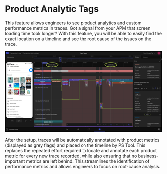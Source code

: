 # Product Analytic Tags

This feature allows engineers to see product analytics and custom performance metrics in traces. Got a signal from your APM that screen 
loading time took longer? With this feature, you will be able to easily find the exact location on a timeline and see the root cause of the 
issues on the trace.

![Product-Analytic-Tags](Product-Analytic-Tags.png)

After the setup, traces will be automatically annotated with product metrics (displayed as grey flags) and placed on the timeline by PS Tool. 
This replaces the repeated effort required to locate and annotate each product metric for every new trace recorded, while also ensuring that 
no business-important metrics are left behind. This streamlines the identification of performance metrics and allows engineers to focus on 
root-cause analysis.
